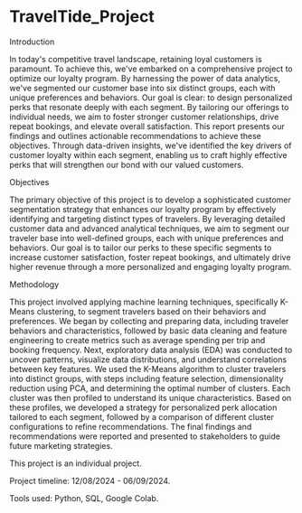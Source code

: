 # TravelTide_Project


Introduction

In today's competitive travel landscape, retaining loyal customers is paramount. To achieve this, we've embarked on a comprehensive project to optimize our loyalty program. By harnessing the power of data analytics, we've segmented our customer base into six distinct groups, each with unique preferences and behaviors. Our goal is clear: to design personalized perks that resonate deeply with each segment. By tailoring our offerings to individual needs, we aim to foster stronger customer relationships, drive repeat bookings, and elevate overall satisfaction. This report presents our findings and outlines actionable recommendations to achieve these objectives. Through data-driven insights, we've identified the key drivers of customer loyalty within each segment, enabling us to craft highly effective perks that will strengthen our bond with our valued customers.

Objectives

The primary objective of this project is to develop a sophisticated customer segmentation strategy that enhances our loyalty program by effectively identifying and targeting distinct types of travelers. By leveraging detailed customer data and advanced analytical techniques, we aim to segment our traveler base into well-defined groups, each with unique preferences and behaviors. Our goal is to tailor our perks to these specific segments to increase customer satisfaction, foster repeat bookings, and ultimately drive higher revenue through a more personalized and engaging loyalty program.

Methodology

This project involved applying machine learning techniques, specifically K-Means clustering, to segment travelers based on their behaviors and preferences. We began by collecting and preparing data, including traveler behaviors and characteristics, followed by basic data cleaning and feature engineering to create metrics such as average spending per trip and booking frequency. Next, exploratory data analysis (EDA) was conducted to uncover patterns, visualize data distributions, and understand correlations between key features. We used the K-Means algorithm to cluster travelers into distinct groups, with steps including feature selection, dimensionality reduction using PCA, and determining the optimal number of clusters. Each cluster was then profiled to understand its unique characteristics. Based on these profiles, we developed a strategy for personalized perk allocation tailored to each segment, followed by a comparison of different cluster configurations to refine recommendations. The final findings and recommendations were reported and presented to stakeholders to guide future marketing strategies.

This project is an individual project.

Project timeline: 12/08/2024 - 06/09/2024.

Tools used: Python, SQL, Google Colab.
